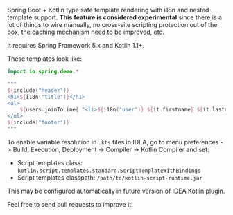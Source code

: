 Spring Boot + Kotlin type safe template rendering with i18n and nested template support.
**This feature is considered experimental** since there is a lot of things to wire manually,
no cross-site scripting protection out of the box, the caching mechanism need to be improved,
etc.

It requires Spring Framework 5.x and Kotlin 1.1+.

These templates look like:

```kotlin
import io.spring.demo.*

"""
${include("header")}
<h1>${i18n("title")}</h1>
<ul>
	${users.joinToLine{ "<li>${i18n("user")} ${it.firstname} ${it.lastname}</li>" }}
</ul>
${include("footer")}
"""
```

To enable variable resolution in `.kts` files in IDEA, go to menu preferences -> Build, Execution, Deployment -> Compiler -> Kotlin Compiler and set:
 - Script templates class: `kotlin.script.templates.standard.ScriptTemplateWithBindings`
 - Script templates classpath: `/path/to/kotlin-script-runtime.jar`
 
This may be configured automatically in future version of IDEA Kotlin plugin.

Feel free to send pull requests to improve it!
